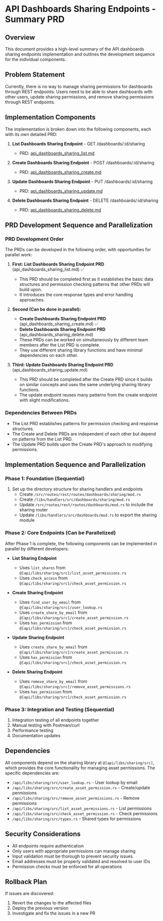 # API Dashboards Sharing Endpoints - Summary PRD

## Overview
This document provides a high-level summary of the API dashboards sharing endpoints implementation and outlines the development sequence for the individual components.

## Problem Statement
Currently, there is no way to manage sharing permissions for dashboards through REST endpoints. Users need to be able to share dashboards with other users, update sharing permissions, and remove sharing permissions through REST endpoints.

## Implementation Components
The implementation is broken down into the following components, each with its own detailed PRD:

1. **List Dashboards Sharing Endpoint** - GET /dashboards/:id/sharing
   - PRD: [api_dashboards_sharing_list.md](/Users/dallin/buster/buster/api/prds/active/api_dashboards_sharing_list.md)

2. **Create Dashboards Sharing Endpoint** - POST /dashboards/:id/sharing
   - PRD: [api_dashboards_sharing_create.md](/Users/dallin/buster/buster/api/prds/active/api_dashboards_sharing_create.md)

3. **Update Dashboards Sharing Endpoint** - PUT /dashboards/:id/sharing
   - PRD: [api_dashboards_sharing_update.md](/Users/dallin/buster/buster/api/prds/active/api_dashboards_sharing_update.md)

4. **Delete Dashboards Sharing Endpoint** - DELETE /dashboards/:id/sharing
   - PRD: [api_dashboards_sharing_delete.md](/Users/dallin/buster/buster/api/prds/active/api_dashboards_sharing_delete.md)

## PRD Development Sequence and Parallelization

### PRD Development Order
The PRDs can be developed in the following order, with opportunities for parallel work:

1. **First: List Dashboards Sharing Endpoint PRD** (api_dashboards_sharing_list.md) ✅
   - This PRD should be completed first as it establishes the basic data structures and permission checking patterns that other PRDs will build upon.
   - It introduces the core response types and error handling approaches.

2. **Second (Can be done in parallel):**
   - **Create Dashboards Sharing Endpoint PRD** (api_dashboards_sharing_create.md) ✅
   - **Delete Dashboards Sharing Endpoint PRD** (api_dashboards_sharing_delete.md)
   - These PRDs can be worked on simultaneously by different team members after the List PRD is complete.
   - They use different sharing library functions and have minimal dependencies on each other.

3. **Third: Update Dashboards Sharing Endpoint PRD** (api_dashboards_sharing_update.md)
   - This PRD should be completed after the Create PRD since it builds on similar concepts and uses the same underlying sharing library functions.
   - The update endpoint reuses many patterns from the create endpoint with slight modifications.

### Dependencies Between PRDs
- The List PRD establishes patterns for permission checking and response structures.
- The Create and Delete PRDs are independent of each other but depend on patterns from the List PRD.
- The Update PRD builds upon the Create PRD's approach to modifying permissions.

## Implementation Sequence and Parallelization

### Phase 1: Foundation (Sequential)
1. Set up the directory structure for sharing handlers and endpoints
   - Create `/src/routes/rest/routes/dashboards/sharing/mod.rs`
   - Create `/libs/handlers/src/dashboards/sharing/mod.rs`
   - Update `/src/routes/rest/routes/dashboards/mod.rs` to include the sharing router
   - Update `/libs/handlers/src/dashboards/mod.rs` to export the sharing module

### Phase 2: Core Endpoints (Can be Parallelized)
After Phase 1 is complete, the following components can be implemented in parallel by different developers:

- **List Sharing Endpoint**
  - Uses `list_shares` from `@[api/libs/sharing/src]/list_asset_permissions.rs`
  - Uses `check_access` from `@[api/libs/sharing/src]/check_asset_permission.rs`

- **Create Sharing Endpoint**
  - Uses `find_user_by_email` from `@[api/libs/sharing/src]/user_lookup.rs`
  - Uses `create_share_by_email` from `@[api/libs/sharing/src]/create_asset_permission.rs`
  - Uses `has_permission` from `@[api/libs/sharing/src]/check_asset_permission.rs`

- **Update Sharing Endpoint**
  - Uses `create_share_by_email` from `@[api/libs/sharing/src]/create_asset_permission.rs`
  - Uses `has_permission` from `@[api/libs/sharing/src]/check_asset_permission.rs`

- **Delete Sharing Endpoint**
  - Uses `remove_share_by_email` from `@[api/libs/sharing/src]/remove_asset_permissions.rs`
  - Uses `has_permission` from `@[api/libs/sharing/src]/check_asset_permission.rs`

### Phase 3: Integration and Testing (Sequential)
1. Integration testing of all endpoints together
2. Manual testing with Postman/curl
3. Performance testing
4. Documentation updates

## Dependencies
All components depend on the sharing library at `@[api/libs/sharing/src]`, which provides the core functionality for managing asset permissions. The specific dependencies are:

- `/api/libs/sharing/src/user_lookup.rs` - User lookup by email
- `/api/libs/sharing/src/create_asset_permission.rs` - Create/update permissions
- `/api/libs/sharing/src/remove_asset_permissions.rs` - Remove permissions
- `/api/libs/sharing/src/list_asset_permissions.rs` - List permissions
- `/api/libs/sharing/src/check_asset_permission.rs` - Check permissions
- `/api/libs/sharing/src/types.rs` - Shared types for permissions

## Security Considerations
- All endpoints require authentication
- Only users with appropriate permissions can manage sharing
- Input validation must be thorough to prevent security issues
- Email addresses must be properly validated and resolved to user IDs
- Permission checks must be enforced for all operations

## Rollback Plan
If issues are discovered:
1. Revert the changes to the affected files
2. Deploy the previous version
3. Investigate and fix the issues in a new PR
